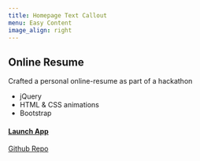 ```yaml
---
title: Homepage Text Callout
menu: Easy Content
image_align: right
---
```


## Online Resume

Crafted a personal online-resume as part of a hackathon

- jQuery
- HTML & CSS animations
- Bootstrap

#### [Launch App](https://soltonbaev.com/projects/online-resume)

[Github Repo](https://github.com/soltonbaev/my-online-resume)
